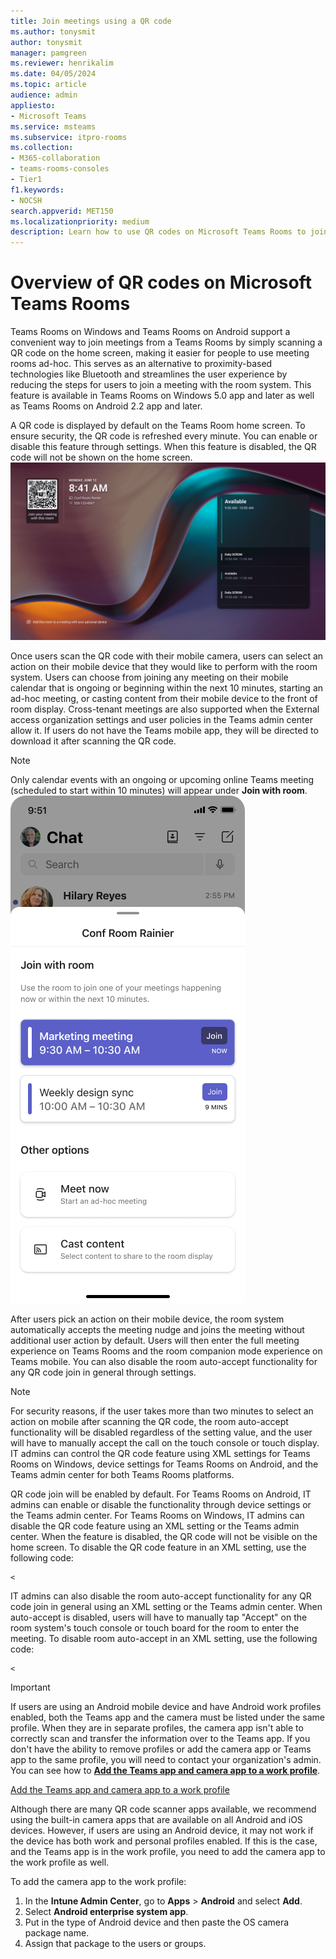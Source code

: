 ```yaml
---
title: Join meetings using a QR code
ms.author: tonysmit
author: tonysmit
manager: pamgreen
ms.reviewer: henrikalim
ms.date: 04/05/2024
ms.topic: article
audience: admin
appliesto:
- Microsoft Teams
ms.service: msteams
ms.subservice: itpro-rooms
ms.collection: 
- M365-collaboration
- teams-rooms-consoles
- Tier1
f1.keywords:
- NOCSH
search.appverid: MET150
ms.localizationpriority: medium
description: Learn how to use QR codes on Microsoft Teams Rooms to join meetings.
---
```

# Overview of QR codes on Microsoft Teams Rooms 

Teams Rooms on Windows and Teams Rooms on Android support a convenient way to join meetings from a Teams Rooms by simply scanning a QR code on the home screen, making it easier for people to use meeting rooms ad-hoc. This serves as an alternative to proximity-based technologies like Bluetooth and streamlines the user experience by reducing the steps for users to join a meeting with the room system. This feature is available in Teams Rooms on Windows 5.0 app and later as well as Teams Rooms on Android 2.2 app and later. 

A QR code is displayed by default on the Teams Room home screen. To ensure security, the QR code is refreshed every minute. You can enable or disable this feature through settings. When this feature is disabled, the QR code will not be shown on the home screen.![Teams Rooms home screen showing QR code.](media/teams-rooms-qr-codes/0011-min-(1).png)

Once users scan the QR code with their mobile camera, users can select an action on their mobile device that they would like to perform with the room system. Users can choose from joining any meeting on their mobile calendar that is ongoing or beginning within the next 10 minutes, starting an ad-hoc meeting, or casting content from their mobile device to the front of room display. Cross-tenant meetings are also supported when the External access organization settings and user policies in the Teams admin center allow it. If users do not have the Teams mobile app, they will be directed to download it after scanning the QR code. 

> [!NOTE]
> Only calendar events with an ongoing or upcoming online Teams meeting (scheduled to start within 10 minutes) will appear under **Join with room**. 
![Actions on the Teams mobile app that a user can take after scanning the QR code on a Teams Room device.](media/teams-rooms-qr-codes/444.png)

After users pick an action on their mobile device, the room system automatically accepts the meeting nudge and joins the meeting without additional user action by default. Users will then enter the full meeting experience on Teams Rooms and the room companion mode experience on Teams mobile. You can also disable the room auto-accept functionality for any QR code join in general through settings. 

> [!NOTE]
> For security reasons, if the user takes more than two minutes to select an action on mobile after scanning the QR code, the room auto-accept functionality will be disabled regardless of the setting value, and the user will have to manually accept the call on the touch console or touch display. 
IT admins can control the QR code feature using XML settings for Teams Rooms on Windows, device settings for Teams Rooms on Android, and the Teams admin center for both Teams Rooms platforms. 

QR code join will be enabled by default. For Teams Rooms on Android, IT admins can enable or disable the functionality through device settings or the Teams admin center. For Teams Rooms on Windows, IT admins can disable the QR code feature using an XML setting or the Teams admin center. When the feature is disabled, the QR code will not be visible on the home screen. To disable the QR code feature in an XML setting, use the following code:


```
<
```

IT admins can also disable the room auto-accept functionality for any QR code join in general using an XML setting or the Teams admin center. When auto-accept is disabled, users will have to manually tap "Accept" on the room system's touch console or touch board for the room to enter the meeting. To disable room auto-accept in an XML setting, use the following code:


```
<

```

> [!IMPORTANT]
> If users are using an Android mobile device and have Android work profiles enabled, both the Teams app and the camera must be listed under the same profile. When they are in separate profiles, the camera app isn't able to correctly scan and transfer the information over to the Teams app.
If you don't have the ability to remove profiles or add the camera app or Teams app to the same profile, you will need to contact your organization's admin. You can see how to **[Add the Teams app and camera app to a work profile](/editor/MicrosoftDocs/OfficeDocs-SkypeForBusiness-pr/Teams%2Fdevices%2Freserving-rooms-with-a-qr-code.md/main/5c19d6b0-bd86-c908-4bbb-5c6bd187bff0/?branch=main)**.

[Add the Teams app and camera app to a work profile]()

Although there are many QR code scanner apps available, we recommend using the built-in camera apps that are available on all Android and iOS devices. However, if users are using an Android device, it may not work if the device has both work and personal profiles enabled. If this is the case, and the Teams app is in the work profile, you need to add the camera app to the work profile as well.

To add the camera app to the work profile:
1. In the **Intune Admin Center**, go to **Apps** > **Android** and select **Add**.
1. Select **Android enterprise system app**.
1. Put in the type of Android device and then paste the OS camera package name.
1. Assign that package to the users or groups.
